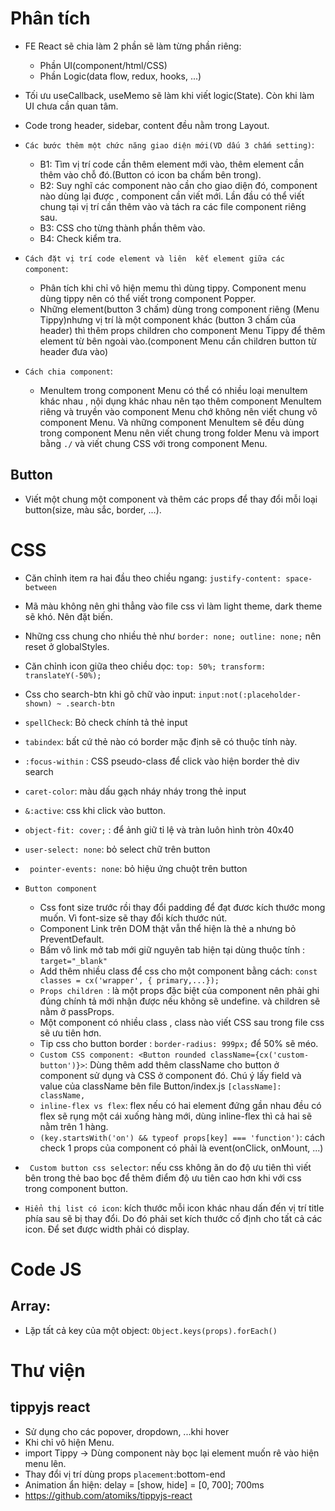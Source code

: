 # Phân tích

-   FE React sẽ chia làm 2 phần sẽ làm từng phần riêng:
    -   Phần UI(component/html/CSS)
    -   Phần Logic(data flow, redux, hooks, ...)
-   Tối ưu useCallback, useMemo sẽ làm khi viết logic(State). Còn khi làm UI chưa cần quan tâm.

-   Code trong header, sidebar, content đều nằm trong Layout.
-   `Các bước thêm một chức năng giao diện mới(VD dấu 3 chấm setting)`:

    -   B1: Tìm vị trí code cần thêm element mới vào, thêm element cần thêm vào chỗ đó.(Button có icon ba chấm bên trong).
    -   B2: Suy nghĩ các component nào cần cho giao diện đó, component nào dùng lại được , component cần viết mới. Lần đầu có thể viết chung tại vị trí cần thêm vào và tách ra các file component riêng sau.
    -   B3: CSS cho từng thành phần thêm vào.
    -   B4: Check kiểm tra.

-   `Cách đặt vị trí code element và liên  kết element giữa các component`:
    -   Phân tích khi chỉ vô hiện memu thì dùng tippy. Component menu dùng tippy nên có thể viết trong component Popper.
    -   Những element(button 3 chấm) dùng trong component riêng (Menu Tippy)nhưng vị trí là một component khác (button 3 chấm của header) thì thêm props children cho component Menu Tippy để thêm element từ bên ngoài vào.(component Menu cần children button từ header đưa vào)
-   `Cách chia component`:
    -   MenuItem trong component Menu có thể có nhiều loại menuItem khác nhau , nội dụng khác nhau nên tạo thêm component MenuItem riêng và truyền vào component Menu chớ không nên viết chung vô component Menu. Và những component MenuItem sẽ đều dùng trong component Menu nên viết chung trong folder Menu và import bằng `./` và viết chung CSS với trong component Menu.

## Button

-   Viết một chung một component và thêm các props để thay đổi mỗi loại button(size, màu sắc, border, ...).

# CSS

-   Căn chỉnh item ra hai đầu theo chiều ngang: `justify-content: space-between`
-   Mã màu không nên ghi thẳng vào file css vì làm light theme, dark theme sẽ khó. Nên đặt biến.
-   Những css chung cho nhiều thẻ như `border: none; outline: none;` nên reset ở globalStyles.
-   Căn chỉnh icon giữa theo chiều dọc: `top: 50%; transform: translateY(-50%);`
-   Css cho search-btn khi gõ chữ vào input: `input:not(:placeholder-shown) ~ .search-btn`
-   `spellCheck`: Bỏ check chính tả thẻ input
-   `tabindex`: bất cứ thẻ nào có border mặc định sẽ có thuộc tính này.
-   `:focus-within` : CSS pseudo-class để click vào hiện border thẻ div search
-   `caret-color`: màu dấu gạch nháy nháy trong thẻ input
-   `&:active`: css khi click vào button.
-   `object-fit: cover;` : để ảnh giữ tỉ lệ và tràn luôn hình tròn 40x40
-   `user-select: none`: bỏ select chữ trên button
-   ` pointer-events: none`: bỏ hiệu ứng chuột trên button

-   `Button component`

    -   Css font size trước rồi thay đổi padding để đạt đươc kích thước mong muốn. Vì font-size sẽ thay đổi kích thước nút.
    -   Component Link trên DOM thật vẫn thể hiện là thẻ a nhưng bỏ PreventDefault.
    -   Bấm vô link mở tab mới giữ nguyên tab hiện tại dùng thuộc tính : `target="_blank"`
    -   Add thêm nhiều class để css cho một component bằng cách: `const classes = cx('wrapper', { primary,...});`
    -   `Props children `: là một props đặc biệt của component nên phải ghi đúng chính tả mới nhận được nếu không sẽ undefine. và children sẽ nằm ở passProps.
    -   Một component có nhiều class , class nào viết CSS sau trong file css sẽ ưu tiên hơn.
    -   Tip css cho button border : `border-radius: 999px;` để 50% sẽ méo.
    -   `Custom CSS component: <Button rounded className={cx('custom-button')}>`: Dùng thêm add thêm className cho button ở component sử dụng và CSS ở component đó. Chú ý lấy field và value của className bên file Button/index.js `[className]: className,`
    -   `inline-flex vs flex`: flex nếu có hai element đứng gần nhau đều có flex sẽ rụng một cái xuống hàng mới, dùng inline-flex thì cả hai sẽ nằm trên 1 hàng.
    -   `(key.startsWith('on') && typeof props[key] === 'function')`: cách check 1 props của component có phải là event(onClick, onMount, ...)

-   ` Custom button css selector`: nếu css không ăn do độ ưu tiên thì viết bên trong thẻ bao bọc để thêm điểm độ ưu tiên cao hơn khi với css trong component button.
-   `Hiển thị list có icon`: kích thước mỗi icon khác nhau dấn đến vị trí title phía sau sẽ bị thay đổi. Do đó phải set kích thước cố định cho tất cả các icon. Để set được width phải có display.

# Code JS

## Array:

-   Lặp tất cả key của một object: `Object.keys(props).forEach()`

# Thư viện

## tippyjs react

-   Sử dụng cho các popover, dropdown, ...khi hover
-   Khi chỉ vô hiện Menu.
-   import Tippy -> Dùng component này bọc lại element muốn rê vào hiện menu lên.
-   Thay đổi vị trí dùng props `placement`:bottom-end
-   Animation ẩn hiện: delay = [show, hide] = [0, 700]; 700ms
-   https://github.com/atomiks/tippyjs-react
